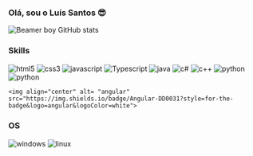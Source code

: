 ### Olá, sou o Luís Santos  😎


![Beamer boy GitHub stats](https://github-readme-stats.vercel.app/api?username=Beamer-Boyy&show_icons=true&theme=radical)


### Skills
<div style="display: inline_block">
    <img align="center" alt= "html5" src="https://img.shields.io/badge/HTML5-E34F26?style=for-the-badge&logo=html5&logoColor=white">
    <img align="center" alt= "css3" src="https://img.shields.io/badge/CSS3-1572B6?style=for-the-badge&logo=css3&logoColor=white">
    <img align="center" alt= "javascript" src="https://img.shields.io/badge/JavaScript-323330?style=for-the-badge&logo=javascript&logoColor=F7DF1E">
    <img align="center" alt= "Typescript" src="https://img.shields.io/badge/TypeScript-007ACC?style=for-the-badge&logo=typescript&logoColor=white">
    <img align="center" alt= "java" src="https://img.shields.io/badge/Java-ED8B00?style=for-the-badge&logo=openjdk&logoColor=white">
    <img align="center" alt= "c#" src="https://img.shields.io/badge/C%23-239120?style=for-the-badge&logo=c-sharp&logoColor=white">
    <img align="center" alt= "c++" src="https://img.shields.io/badge/C%2B%2B-00599C?style=for-the-badge&logo=c%2B%2B&logoColor=white">
    <img align="center" alt="python" src="https://img.shields.io/badge/Python-3776AB?style=for-the-badge&logo=python&logoColor=white">
    <img align="center" alt="python" src="https://img.shields.io/badge/Gnubash-4EAA25?style=for-the-badge&logo=python&logoColor=white">

    <img align="center" alt= "angular" src="https://img.shields.io/badge/Angular-DD0031?style=for-the-badge&logo=angular&logoColor=white">

</div>

### OS
<div>
    <img align="center" alt= "windows" src="https://img.shields.io/badge/Windows-0078D6?style=for-the-badge&logo=windows&logoColor=white">
    <img align="center" alt= "linux" src="https://img.shields.io/badge/Linux-FCC624?style=for-the-badge&logo=linux&logoColor=black">
</div>
